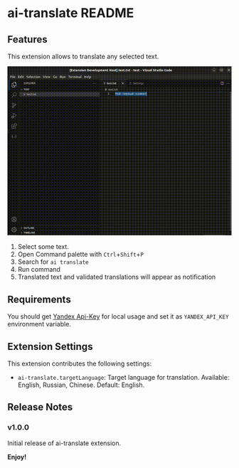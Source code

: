 # ai-translate README

## Features

This extension allows to translate any selected text.

![Run extension from command palette](images/ai-translate.gif)

1. Select some text.
2. Open Command palette with `Ctrl`+`Shift`+`P`
3. Search for `ai translate`
4. Run command
5. Translated text and validated translations will appear as notification

## Requirements

You should get [Yandex Api-Key](https://yandex.cloud/ru/docs/iam/operations/api-key/create) for local usage and set it as `YANDEX_API_KEY` environment variable.

## Extension Settings

This extension contributes the following settings:

* `ai-translate.targetLanguage`: Target language for translation. Available: English, Russian, Chinese. Default: English.

## Release Notes

### v1.0.0

Initial release of ai-translate extension.

**Enjoy!**
